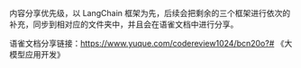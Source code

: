 内容分享优先级，以 LangChain 框架为先，后续会把剩余的三个框架进行依次的补充，同步到相对应的文件夹中，并且会在语雀文档中进行分享。

语雀文档分享链接：https://www.yuque.com/codereview1024/bcn20o?# 《大模型应用开发》